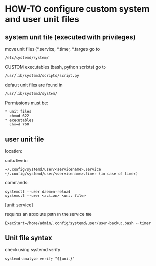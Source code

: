 # HOW-TO configure custom system and user unit files

## system unit file (executed with privileges)

move unit files (*.service, *.timer, *.target) go to 

    /etc/systemd/system/

CUSTOM executables (bash, python scripts) go to

    /usr/lib/systemd/scripts/script.py

default unit files are found in 

    /usr/lib/systemd/system/

Permissions must be:

    * unit files
      chmod 622 
    * executables
      chmod 760

## user unit file

location:

units live in 

    ~/.config/systemd/user/<servicename>.service
    ~/.config/systemd/user/<servicename>.timer (in case of timer)

commands:

    systemctl --user daemon-reload
    systemctl --user <action> <unit file>


[unit::service]

requires an absolute path in the service file

    ExecStart=/home/admin/.config/systemd/user/user-backup.bash --timer

## Unit file syntax

check using systemd verify

    systemd-analyze verify "${unit}"